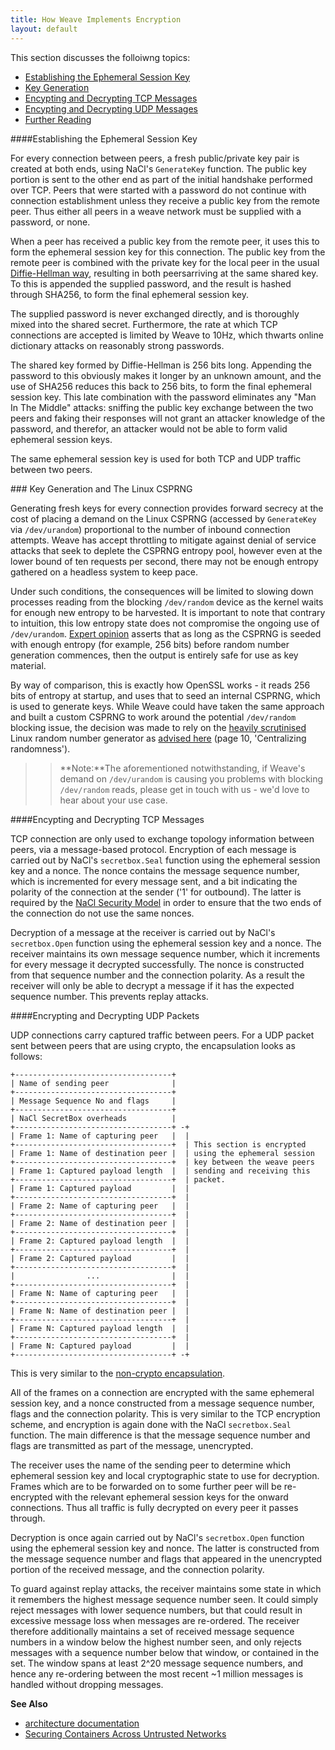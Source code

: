 ```yaml
---
title: How Weave Implements Encryption
layout: default
---
```


This section discusses the folloiwng topics: 

 * [Establishing the Ephemeral Session Key](#ephemeral-key)
 * [Key Generation](#csprng)
 * [Encypting and Decrypting TCP Messages](#tcp)
 * [Encypting and Decrypting UDP Messages](#udp)
 * [Further Reading](#plugin)



####<a name="ephemeral-key"></a>Establishing the Ephemeral Session Key

For every connection between peers, a fresh public/private key pair is
created at both ends, using NaCl's `GenerateKey` function. The public
key portion is sent to the other end as part of the initial handshake
performed over TCP. Peers that were started with a password do not
continue with connection establishment unless they receive a public
key from the remote peer. Thus either all peers in a weave network
must be supplied with a password, or none.

When a peer has received a public key from the remote peer, it uses
this to form the ephemeral session key for this connection. The public
key from the remote peer is combined with the private key for the
local peer in the usual [Diffie-Hellman way](https://en.wikipedia.org/wiki/Diffie%E2%80%93Hellman_key_exchange), 
resulting in both peersarriving at the same shared key. To this is appended the supplied
password, and the result is hashed through SHA256, to form the final
ephemeral session key. 

The supplied password is never exchanged directly, and is thoroughly 
mixed into the shared secret. Furthermore, the rate at which TCP connections 
are accepted is limited by Weave to 10Hz, which thwarts online 
dictionary attacks on reasonably strong passwords.

The shared key formed by Diffie-Hellman is 256 bits long. Appending
the password to this obviously makes it longer by an unknown amount,
and the use of SHA256 reduces this back to 256 bits, to form the final
ephemeral session key. This late combination with the password
eliminates any "Man In The Middle" attacks: sniffing the public key
exchange between the two peers and faking their responses will not
grant an attacker knowledge of the password, and therefor, an attacker would
not be able to form valid ephemeral session keys.

The same ephemeral session key is used for both TCP and UDP traffic
between two peers.

###<a name="csprng"></a> Key Generation and The Linux CSPRNG

Generating fresh keys for every connection
provides forward secrecy at the cost of placing a demand on the Linux
CSPRNG (accessed by `GenerateKey` via `/dev/urandom`) proportional to
the number of inbound connection attempts. Weave has accept throttling
to mitigate against denial of service attacks that seek to deplete the
CSPRNG entropy pool, however even at the lower bound of ten requests
per second, there may not be enough entropy gathered on a headless
system to keep pace.

Under such conditions, the consequences will be limited to slowing
down processes reading from the blocking `/dev/random` device as the
kernel waits for enough new entropy to be harvested. It is important
to note that contrary to intuition, this low entropy state does not
compromise the ongoing use of `/dev/urandom`. [Expert
opinion](http://blog.cr.yp.to/20140205-entropy.html)
asserts that as long as the CSPRNG is seeded with enough entropy (for example,
256 bits) before random number generation commences, then the output is
entirely safe for use as key material.

By way of comparison, this is exactly how OpenSSL works - it reads 256
bits of entropy at startup, and uses that to seed an internal CSPRNG,
which is used to generate keys. While Weave could have taken
the same approach and built a custom CSPRNG to work around the
potential `/dev/random` blocking issue, the decision was made to rely
on the [heavily scrutinised](http://eprint.iacr.org/2012/251.pdf) Linux random number
generator as [advised
here](http://cr.yp.to/highspeed/coolnacl-20120725.pdf) (page 10,
'Centralizing randomness'). 

>>**Note:**The aforementioned notwithstanding, if
Weave's demand on `/dev/urandom` is causing you problems with blocking
`/dev/random` reads, please get in touch with us - we'd love to hear
about your use case.

####<a name="tcp"></a>Encypting and Decrypting TCP Messages

TCP connection are only used to exchange topology information between
peers, via a message-based protocol. Encryption of each message is
carried out by NaCl's `secretbox.Seal` function using the ephemeral
session key and a nonce. The nonce contains the message sequence
number, which is incremented for every message sent, and a bit
indicating the polarity of the connection at the sender ('1' for
outbound). The latter is required by the
[NaCl Security Model](http://nacl.cr.yp.to/box.html) in order to
ensure that the two ends of the connection do not use the same nonces.

Decryption of a message at the receiver is carried out by NaCl's
`secretbox.Open` function using the ephemeral session key and a
nonce. The receiver maintains its own message sequence number, which
it increments for every message it decrypted successfully. The nonce
is constructed from that sequence number and the connection
polarity. As a result the receiver will only be able to decrypt a
message if it has the expected sequence number. This prevents replay
attacks.

####<a name="udp"></a>Encrypting and Decrypting UDP Packets

UDP connections carry captured traffic between peers. For a UDP packet
sent between peers that are using crypto, the encapsulation looks as
follows:

    +-----------------------------------+
    | Name of sending peer              |
    +-----------------------------------+
    | Message Sequence No and flags     |
    +-----------------------------------+
    | NaCl SecretBox overheads          |
    +-----------------------------------+ -+
    | Frame 1: Name of capturing peer   |  |
    +-----------------------------------+  | This section is encrypted
    | Frame 1: Name of destination peer |  | using the ephemeral session
    +-----------------------------------+  | key between the weave peers
    | Frame 1: Captured payload length  |  | sending and receiving this
    +-----------------------------------+  | packet.
    | Frame 1: Captured payload         |  |
    +-----------------------------------+  |
    | Frame 2: Name of capturing peer   |  |
    +-----------------------------------+  |
    | Frame 2: Name of destination peer |  |
    +-----------------------------------+  |
    | Frame 2: Captured payload length  |  |
    +-----------------------------------+  |
    | Frame 2: Captured payload         |  |
    +-----------------------------------+  |
    |                ...                |  |
    +-----------------------------------+  |
    | Frame N: Name of capturing peer   |  |
    +-----------------------------------+  |
    | Frame N: Name of destination peer |  |
    +-----------------------------------+  |
    | Frame N: Captured payload length  |  |
    +-----------------------------------+  |
    | Frame N: Captured payload         |  |
    +-----------------------------------+ -+

This is very similar to the [non-crypto encapsulation](/site/router-topology/router-encapsulation.md).

All of the frames on a connection are encrypted with the same
ephemeral session key, and a nonce constructed from a message sequence
number, flags and the connection polarity. This is very similar to the
TCP encryption scheme, and encryption is again done with the NaCl
`secretbox.Seal` function. The main difference is that the message
sequence number and flags are transmitted as part of the message,
unencrypted.

The receiver uses the name of the sending peer to determine which
ephemeral session key and local cryptographic state to use for
decryption. Frames which are to be forwarded on to some further peer
will be re-encrypted with the relevant ephemeral session keys for the
onward connections. Thus all traffic is fully decrypted on every peer
it passes through.

Decryption is once again carried out by NaCl's `secretbox.Open`
function using the ephemeral session key and nonce. The latter is
constructed from the message sequence number and flags that appeared
in the unencrypted portion of the received message, and the connection
polarity.

To guard against replay attacks, the receiver maintains some state in
which it remembers the highest message sequence number seen. It could
simply reject messages with lower sequence numbers, but that could
result in excessive message loss when messages are re-ordered. The
receiver therefore additionally maintains a set of received message
sequence numbers in a window below the highest number seen, and only
rejects messages with a sequence number below that window, or
contained in the set. The window spans at least 2^20 message sequence
numbers, and hence any re-ordering between the most recent ~1 million
messages is handled without dropping messages.

**See Also**

 * [architecture documentation](https://github.com/weaveworks/weave/blob/master/docs/architecture.txt)
 * [Securing Containers Across Untrusted Networks](/site/using-weave/security-untrusted-networks.md)
